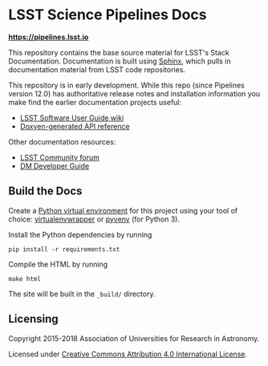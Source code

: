 # LSST Science Pipelines Docs

**https://pipelines.lsst.io**

This repository contains the base source material for LSST's Stack Documentation.
Documentation is built using [Sphinx](http://sphinx-doc.org), which pulls in documentation material from LSST code repositories.

This repository is in early development.
While this repo (since Pipelines version 12.0) has authoritative release notes and installation information you make find the earlier documentation projects useful:

- [LSST Software User Guide wiki](https://confluence.lsstcorp.org/display/LSWUG.)
- [Doxyen-generated API reference](https://lsst-web.ncsa.illinois.edu/doxygen/x_masterDoxyDoc/)

Other documentation resources:

- [LSST Community forum](https://community.lsst.org)
- [DM Developer Guide](https://developer.lsst.io)

## Build the Docs

Create a [Python virtual environment](http://docs.python-guide.org/en/latest/dev/virtualenvs/) for this project using your tool of choice: [virtualenvwrapper](http://virtualenvwrapper.readthedocs.org/en/latest/) or [pyvenv](https://docs.python.org/3.5/library/venv.html) (for Python 3).

Install the Python dependencies by running

```
pip install -r requirements.txt
```

Compile the HTML by running

```
make html
```

The site will be built in the `_build/` directory.

## Licensing

Copyright 2015-2018 Association of Universities for Research in Astronomy.

Licensed under [Creative Commons Attribution 4.0 International License](http://creativecommons.org/licenses/by/4.0/).
